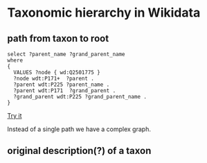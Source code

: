 # Taxonomic hierarchy in Wikidata

## path from taxon to root

```
select ?parent_name ?grand_parent_name
where
{
  VALUES ?node { wd:Q2501775 }
  ?node wdt:P171+  ?parent .
  ?parent wdt:P225 ?parent_name .
  ?parent wdt:P171  ?grand_parent .
  ?grand_parent wdt:P225 ?grand_parent_name .
}
```

[Try it](https://w.wiki/M2B)

Instead of a single path we have a complex graph.

## original description(?) of a taxon

